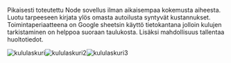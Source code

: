 Pikaisesti toteutettu Node sovellus ilman aikaisempaa kokemusta aiheesta. Luotu tarpeeseen kirjata ylös omasta autoilusta syntyvät kustannukset. Toimintaperiaatteena on Google sheetsin käyttö tietokantana jolloin kulujen tarkistaminen on helppoa suoraan taulukosta. Lisäksi mahdollisuus tallentaa huoltotiedot.

![kululaskuri](https://user-images.githubusercontent.com/68976612/151705534-604f5825-bea0-4dc5-9be7-d641269879d9.JPG)![kululaskuri2](https://user-images.githubusercontent.com/68976612/151705537-0d2e1eb4-ef2e-4579-b6dc-704033020f18.JPG)![kululaskuri3](https://user-images.githubusercontent.com/68976612/151705540-ef5fe482-5211-4bf5-83ec-d94ed4a3b38f.JPG)


